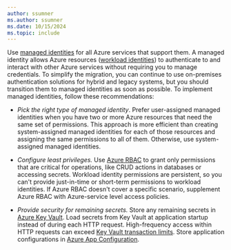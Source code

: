 ```yaml
---
author: ssumner
ms.author: ssumner
ms.date: 10/15/2024
ms.topic: include
---
```

Use [managed identities](/entra/identity/managed-identities-azure-resources/overview-for-developers) for all Azure services that support them. A managed identity allows Azure resources ([workload identities](/entra/workload-id/workload-identities-overview)) to authenticate to and interact with other Azure services without requiring you to manage credentials. To simplify the migration, you can continue to use on-premises authentication solutions for hybrid and legacy systems, but you should transition them to managed identities as soon as possible. To implement managed identities, follow these recommendations:

- *Pick the right type of managed identity*. Prefer user-assigned managed identities when you have two or more Azure resources that need the same set of permissions. This approach is more efficient than creating system-assigned managed identities for each of those resources and assigning the same permissions to all of them. Otherwise, use system-assigned managed identities.

- *Configure least privileges.* Use [Azure RBAC](/azure/role-based-access-control/best-practices) to grant only permissions that are critical for operations, like CRUD actions in databases or accessing secrets. Workload identity permissions are persistent, so you can't provide just-in-time or short-term permissions to workload identities. If Azure RBAC doesn't cover a specific scenario, supplement Azure RBAC with Azure-service level access policies.

- *Provide security for remaining secrets.* Store any remaining secrets in [Azure Key Vault](/azure/key-vault/secrets/about-secrets). Load secrets from Key Vault at application startup instead of during each HTTP request. High-frequency access within HTTP requests can exceed [Key Vault transaction limits](/azure/key-vault/general/service-limits#secrets-managed-storage-account-keys-and-vault-transactions). Store application configurations in [Azure App Configuration](/azure/azure-app-configuration/overview).
